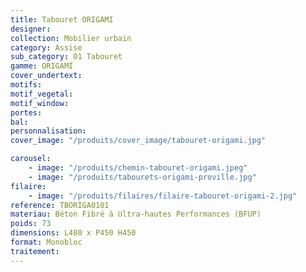 ```yaml
---
title: Tabouret ORIGAMI
designer:
collection: Mobilier urbain
category: Assise
sub_category: 01 Tabouret
gamme: ORIGAMI
cover_undertext:
motifs:
motif_vegetal:
motif_window:
portes:
bal:
personnalisation:
cover_image: "/produits/cover_image/tabouret-origami.jpg"

carousel:
    - image: "/produits/chemin-tabouret-origami.jpeg"
    - image: "/produits/tabourets-origami-proville.jpg"
filaire:
    - image: "/produits/filaires/filaire-tabouret-origami-2.jpg"
reference: TBORIGA0101
materiau: Béton Fibré à Ultra-hautes Performances (BFUP)
poids: 73
dimensions: L480 x P450 H450
format: Monobloc
traitement:
---
```

